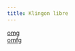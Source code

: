 ```yaml
---
title: Klingon libre
---
```


[omg](https://bugzilla.mozilla.org/show_bug.cgi?id=239977)  
[omfg](http://tlh.wikipedia.org)

